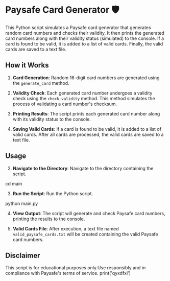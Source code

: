 # Paysafe Card Generator 🛡️

This Python script simulates a Paysafe card generator that generates random card numbers and checks their validity. It then prints the generated card numbers along with their validity status (simulated) to the console. If a card is found to be valid, it is added to a list of valid cards. Finally, the valid cards are saved to a text file.

## How it Works

1. **Card Generation**: Random 16-digit card numbers are generated using the `generate_card` method.

2. **Validity Check**: Each generated card number undergoes a validity check using the `check_validity` method. This method simulates the process of validating a card number's checksum.

3. **Printing Results**: The script prints each generated card number along with its validity status to the console.

4. **Saving Valid Cards**: If a card is found to be valid, it is added to a list of valid cards. After all cards are processed, the valid cards are saved to a text file.

## Usage

2. **Navigate to the Directory**: Navigate to the directory containing the script.

cd main

3. **Run the Script**: Run the Python script.

python main.py

4. **View Output**: The script will generate and check Paysafe card numbers, printing the results to the console.

5. **Valid Cards File**: After execution, a text file named `valid_paysafe_cards.txt` will be created containing the valid Paysafe card numbers.

## Disclaimer

This script is for educational purposes only.Use responsibly and in compliance with Paysafe's terms of service.
print('qyxdfxi')